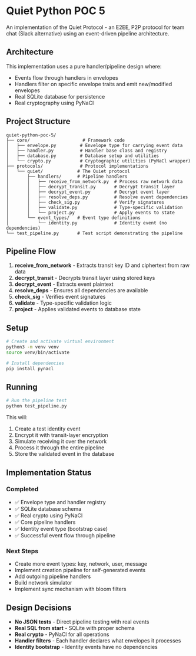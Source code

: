 # Quiet Python POC 5

An implementation of the Quiet Protocol - an E2EE, P2P protocol for team chat (Slack alternative) using an event-driven pipeline architecture.

## Architecture

This implementation uses a pure handler/pipeline design where:
- Events flow through handlers in envelopes
- Handlers filter on specific envelope traits and emit new/modified envelopes
- Real SQLite database for persistence
- Real cryptography using PyNaCl

## Project Structure

```
quiet-python-poc-5/
├── core/                    # Framework code
│   ├── envelope.py         # Envelope type for carrying event data
│   ├── handler.py          # Handler base class and registry
│   ├── database.py         # Database setup and utilities
│   └── crypto.py           # Cryptographic utilities (PyNaCl wrapper)
├── protocols/              # Protocol implementations
│   └── quiet/             # The Quiet protocol
│       ├── handlers/      # Pipeline handlers
│       │   ├── receive_from_network.py  # Process raw network data
│       │   ├── decrypt_transit.py       # Decrypt transit layer
│       │   ├── decrypt_event.py         # Decrypt event layer
│       │   ├── resolve_deps.py          # Resolve event dependencies
│       │   ├── check_sig.py             # Verify signatures
│       │   ├── validate.py              # Type-specific validation
│       │   └── project.py               # Apply events to state
│       └── event_types/   # Event type definitions
│           └── identity.py              # Identity event (no dependencies)
└── test_pipeline.py       # Test script demonstrating the pipeline
```

## Pipeline Flow

1. **receive_from_network** - Extracts transit key ID and ciphertext from raw data
2. **decrypt_transit** - Decrypts transit layer using stored keys
3. **decrypt_event** - Extracts event plaintext
4. **resolve_deps** - Ensures all dependencies are available
5. **check_sig** - Verifies event signatures
6. **validate** - Type-specific validation logic
7. **project** - Applies validated events to database state

## Setup

```bash
# Create and activate virtual environment
python3 -m venv venv
source venv/bin/activate

# Install dependencies
pip install pynacl
```

## Running

```bash
# Run the pipeline test
python test_pipeline.py
```

This will:
1. Create a test identity event
2. Encrypt it with transit-layer encryption
3. Simulate receiving it over the network
4. Process it through the entire pipeline
5. Store the validated event in the database

## Implementation Status

### Completed
- ✅ Envelope type and handler registry
- ✅ SQLite database schema
- ✅ Real crypto using PyNaCl
- ✅ Core pipeline handlers
- ✅ Identity event type (bootstrap case)
- ✅ Successful event flow through pipeline

### Next Steps
- Create more event types: key, network, user, message
- Implement creation pipeline for self-generated events
- Add outgoing pipeline handlers
- Build network simulator
- Implement sync mechanism with bloom filters

## Design Decisions

- **No JSON tests** - Direct pipeline testing with real events
- **Real SQL from start** - SQLite with proper schema
- **Real crypto** - PyNaCl for all operations
- **Handler filters** - Each handler declares what envelopes it processes
- **Identity bootstrap** - Identity events have no dependencies